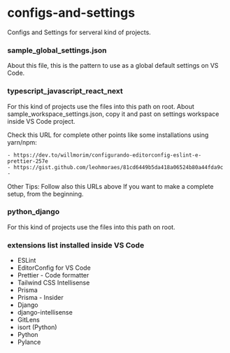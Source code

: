 # configs-and-settings

Configs and Settings for serveral kind of projects.

### sample_global_settings.json

About this file, this is the pattern to use as a global default settings on VS Code.

### typescript_javascript_react_next

For this kind of projects use the files into this path on root.
About sample_workspace_settings.json, copy it and past on settings workspace inside VS Code project.

Check this URL for complete other points like some installations using yarn/npm:

```
- https://dev.to/willmorim/configurando-editorconfig-eslint-e-prettier-257e
- https://gist.github.com/leohmoraes/81cd6449b5da418a06524b80a44fda9c
-
```

Other Tips: Follow also this URLs above If you want to make a complete setup, from the beginning.

### python_django

For this kind of projects use the files into this path on root.

### extensions list installed inside VS Code

- ESLint
- EditorConfig for VS Code
- Prettier - Code formatter
- Tailwind CSS Intellisense
- Prisma
- Prisma - Insider
- Django
- django-intellisense
- GitLens
- isort (Python)
- Python
- Pylance
